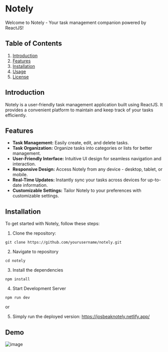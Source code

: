 # Notely

Welcome to Notely - Your task management companion powered by ReactJS!

## Table of Contents

1. [Introduction](#introduction)
2. [Features](#features)
3. [Installation](#installation)
4. [Usage](#usage)
5. [License](#license)

## Introduction

Notely is a user-friendly task management application built using ReactJS. It provides a convenient platform to maintain and keep track of your tasks efficiently.

## Features

- **Task Management:** Easily create, edit, and delete tasks.
- **Task Organization:** Organize tasks into categories or lists for better management.
- **User-Friendly Interface:** Intuitive UI design for seamless navigation and interaction.
- **Responsive Design:** Access Notely from any device - desktop, tablet, or mobile.
- **Real-Time Updates:** Instantly sync your tasks across devices for up-to-date information.
- **Customizable Settings:** Tailor Notely to your preferences with customizable settings.

## Installation

To get started with Notely, follow these steps:

1. Clone the repository:

```
git clone https://github.com/yourusername/notely.git
```

2. Navigate to repository

```
cd notely
```
3. Install the dependencies
```
npm install
```
4. Start Development Server
```
npm run dev
```


or


5. Simply run the deployed version: https://josbeaknotely.netlify.app/

## Demo

![image](https://github.com/JOSBEAK/Notely/assets/59971421/fb6d0c1b-499d-4cd4-856a-105924fe60ac)
